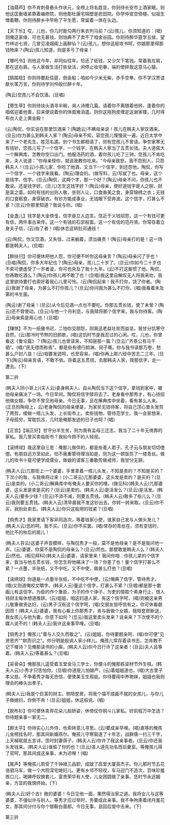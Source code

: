 <!-- { "loadSidebar": true } -->
【油葫芦】你不肯刺骨悬头作状元，全榜上将名姓显，你则待长安市上酒家眠。则他这匡衡墙紧靠着编修院，则他那杜康宅隔壁是悲田院。你学仲宣空倚楼，似祖生憎着鞭。你则待醉乡中早称了平生愿，常留着一体在头边。

【天下乐】哎，儿也，你几时能勾两行朱衣列马前？(云)孩儿，你须知道的：(唱)则俺这家缘，可也无甚钱，则怕典不了卖不了咱金谷园。你则待醉华筵学五侯，望竹林访七贤，几曾见凌烟阁上画醉仙？(云)孩儿，想你这般攻书呵，你娘那里得那钱物来？(陶云)孩儿知道，则是多亏了母亲！

【哪吒令】则他这今年，非同似往年。恰还了纸钱，又少欠下笔钱。常着我左肩，那在这右肩。与人家做生活打些坌活，闲停止妆宅眷，端的使碎我这意马心猿。

【鹊踏枝】你则待要赴佳筵，倒金船；咱如今少米无柴，赤手空拳。你不学汉贾谊献长策万言，你则待学刘伶般烂醉十年。

(陶云)您孩儿不会饮酒。(旦唱)

【寄生草】你则待扶头酒寻半碗，谒人诗赠几篇。请着你不离随着他转，逢着你的唱偌迎着他善，后来便说着你的体面难消遣。则你这拖狗皮缠定这谢家楼，几时得布衣人走上黄金殿！

(云)陶侃，你实说在那里饮酒来？(陶跪云)不瞒母亲说！孩儿在韩夫人家饮酒来。(旦云)你为甚么到韩夫人家？(陶云)母亲不知，容您孩儿慢慢说一遍。近日太学中来了一个老先生，姓范名逵。别个书生都相请了，则有您孩儿不曾请。争奈家寒无有钱钞，您孩儿写了一个信字、一个钱字，在韩夫人家当了五贯长钱。夫人道偌大一个解典库，怎教你空口出门。他服汤药的酒，着你孩儿吃了三钟。您孩儿不肯吃来，夫人说道："你母亲怪你，就说我教你吃来。"今母亲致怒，我不怨别人，只怨韩夫人！(旦云)小孩儿家．你吃了他酒，又当下一个信字，到还怨他。陶侃，你写一个信字、一个钱字来我看。(陶云)理会的。(做写科，云)写就了也。母亲，这个是钱字、信字。(旦云)陶侃，这两个字，那一个好？(陶云)母亲不问，你孩儿也不敢说。还是钱字好。(旦儿)怎生这钱字好？(陶云)母亲，便好道钱字是人之胆，财是富之苗。如何有钱的出则人敬，坐则人让，口食香美之食，身穿锦绣之衣；无钱的口食粝食，身穿破衣。有钞方能成事业，无钱眼下受奔波。这个信字，打甚么不紧？(旦云)你那里知道？我说与你。(唱)

【金盏儿】钱字是大金傍戋，信字是立人边言。信近于义钱招怨，这一个有钱可更有信，两件事古来传。这一个有钱的石崇般富。这一个有信的范丹贤。你常存着立身夫子信，(云)抬了者！(唱)休恋这转肚邓通钱！

(云)陶侃，你又饮酒，又失信，过来躺着，须当痛责！(陶云)母亲打的是！这一场都是韩夫人。(旦唱)

【醉扶归】你可便休把他人怨，你可便不听你这母亲言？(陶云)母亲闪了手也！(旦唱)陶侃，你多大年纪也？(陶云)母亲，孩儿二十岁了。(旦云)你如今二十岁也不索可便虚受了一岁者波，你可也央及了我十九年。(云)不打这厮惯了他。陶侃，你再敢吃酒么？(陶云)你孩儿再不敢了也！(旦唱)我这里自解叹无人将我来劝，我这里欲待要打也索好着我心儿里可怜。(云)陶侃起来！我不打你，饶了你者。(陶云)我谢了母亲，为甚么不打你孩儿？(旦云)你问我为甚么不打你，(唱)我看着未及第的书生面。

(陶云)谢了母亲！(旦云)从今后见酒一点也不要吃。你那五贯长钱，使了未曾？(陶云)还不曾使动。(旦云)与他一个月利息，与我赎将那个信字来。我与你待客。(陶云)母亲索是用心也！(旦唱)

【赚煞】不为一纸傲书迟，二怕你交朋怨，则我这老益壮贫而益坚。我甘分饥寒守自然，(云)那冷时节熬的旧颜欹，(唱)这饥时节是我忍过的心闲。哎，儿也，你曾看这《鲁论篇》？(陶云)孩儿也曾读来，不知是那一篇？(旦云)"齐景公有马千驷"。(唱)"民无德而称焉"。都是些有德行颜渊、闵子骞。你与我书读那万卷，愁甚么户封八县！(云)咱要发迹呵，也至容易。(唱)你再上那六经中苦志二三年。(旦下)(陶云)母亲言语，不敢不依。将着这五贯钱，去那韩夫人家，赎那信字，走一遭去。(下)


第二折

(韩夫人同小哥上)(夫人云)妾身韩夫人。自从陶侃当下这个信字，拿钱到家中，被他母亲痛决了一场。今日早间。陶侃将信字赎将去了。老身看中那秀才，有心待招他做女婿，争奈不曾见他母亲。今日无事，且在解典库中坐着，看有甚么人来。(正旦扮陶母上，云)老身陶侃的母亲便是，为家贫无钱待客，将自己顶心里头发剪了两剪，缯做一绺儿头发，上长街市上。卖些钱物，管待范学士。我一会家想来，子母孤穷，常耽饥冻，几时是俺那发迹的日子也呵？(唱)

【正宫】【端正好】甘守分半生贫，则为我有孟母三迁志，我当了二十年无倚靠的家私。我几曾买卖临街市？我如今顾不的人轻视。

【滚绣球】我这里自三思：俺那儿做伴的，都是些善人君子。孔子云与朋友切切傯傯。有朋自远方至如此，怕不我重管待理当如是，则为这一顿饭剪了一缕青丝。做儿的攻书十载可便学成儒业，做娘的请客三番敢剪做戒师，我甘分无辞。

(韩夫人云)兀那街上一个婆婆，手里拿着一绺儿头发，不知是卖的？不知是买的？下次小的每，与我唤将过来！(小二哥云)兀那婆婆，这头发是卖的？是买的？(旦云)是卖的。(小二哥云)解典库中有俺夫人要买你的哩。(做见科)(韩夫人云)兀那婆婆，这头发是卖是买的？(旦云)是卖的。(韩夫人云)是活发么？(旦云)是活发。(韩夫人云)要多少钱？(旦云)不添不减，则要五贯钱。(韩夫人云)敢多了些儿么？(旦云)我则要五贯钱。(韩夫人云)清早晨我不发这钞出去。你转一转来取。(旦云)你不买，我别处卖去。(韩夫人云)你只这般用的钱紧？(旦唱)

【倘秀才】我家里请下客非同造次，等着钱家小使，谁家自己发与人做头发儿？(韩夫人云)恁的呵，我不买。(旦云)你不买罢。(唱)常存的青丝在，须有变钱时，他比不的秋后的扇儿！

(韩夫人背云)这婆子声音模样，与陶侃秀才一般，莫不是他母亲？是不是我问他一声。(云)婆婆，你莫不是陶侃的母亲么？(旦云)然也。那壁敢是韩夫人么？(韩夫人云)然也。(相见拜科)(韩夫人云)婆婆，请家里来！我问你咱：你孩儿拿的个信字来，我当与他五贯长钱，你怎生将他痛决了一场？你差了也！量个信字打甚么不紧？一点墨，半张纸，又不中吃，又不中使，做甚么打他？(旦唱)

【滚绣球】你道是一点墨半张纸，不中吃不中使，(云)俺典了信字，管待秀才。(唱)又则道俺咬文嚼字。(韩夫人云)量这个信字，打甚么不紧？(旦唱)都是那十数画儿有这信字。为臣的作个重臣，为子的作个诤子，为吏的情取个素身行止，借人钱财主每休想道推辞。(云)姐姐，咱这妇道人家，有这个信字呵，(唱)则被这亲男儿敬重做贤达妇，(云)男子汉有这个信字呵，(唱)交朋友皆呼信有之，你可休看觑因而！(韩夫人云)婆婆，我有心看上你那秀才，肯与我做个女婿，我陪奁房断送，我女孩儿与他为妻。你意下如何？(旦云)我这里卖头发来？说亲来？下次使不的个媒人说不的！(韩夫人云)我许这亲事早哩。(旦唱)

【倘秀才】俺孩儿"善与人交久而敬之"。(云)姐姐，你待要题亲呵，(唱)你可便"见贤思齐""默而识之"。你分明是般调人家小样儿。俺孩儿常存着读书志，怎肯教不记下楼诗？见俺那读书的小厮。(韩夫人云)你今日行许了这亲者！(旦云)夫人且等着。(韩夫人云)等着甚么？(旦唱)

【呆骨朵】俺那孩儿遥受着玉堂金马三学士，你便斗的俺那栋梁材节外生枝。(韩夫人云)小秀才只恁怕你。(旦唱)你道是儿怕娘严，(云)着姐姐道也，(唱)大古里子孝父慈。不争着秀才每无忠信，便使美玉生瑕疵。你待要闺中养艳妹，姐姐也我则理会的棒头出孝子。

(韩夫人云)我是个巨富的财主。倒陪奁房，将我个描不成画不就的女孩儿，与你儿子做媳妇，你倒不肯！(旦云)姐姐，休这般说。(唱)

【脱布衫】你可便休卖弄花朵儿般娇姿，休倚仗你铜斗儿家私。好前程万中怎选？你待题亲事一家无二。

【醉太平】你待实心儿外侍，也索转意儿寻思。(云)要成亲早哩。(唱)直等的俺孩儿金榜挂名时，那其间新婚燕尔。俺孩儿守寒窗遂了十年志，战群儒一扫三千字，上天梯赋就五言诗，恁时封妻荫子。(韩夫人云)你许了我这亲事者。(旦云)你还我头发钱来。(韩夫人云)谁偷了你的也？(旦云)圣人道先功名而后妻室。等俺孩儿得了官呵，那其间成这亲事，未为迟哩！(唱)

【尾声】等俺孩儿若受了千钟禄三品职，成就了高堂大厦英杰子。你儿那时节五花诰驷马车，做一个大院深宅媳妇儿。更有乡邻不轻视，车马迎门不造次，百味珍羞拣口儿，喝婢呼奴换套儿，富贵荣华有人使，儿女团圆做了亲事。恁时节永远姻亲，方显的我慎终始。(下)

(韩夫人云)好个古忄敞的婆婆！今日见他一面，果然得治家之道。我将女儿与这等婆婆，不强似许与别人。等秀才应过举时，务要成此亲事。我不争拘束着闭月羞花女，那其间分付与你个银鞍白面郎。今日无事，且回后堂中去来。(下)


第三折

